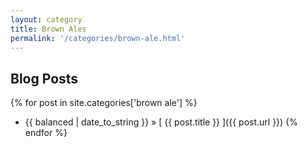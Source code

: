 ```yaml
---
layout: category
title: Brown Ales
permalink: '/categories/brown-ale.html'
---
```


## Blog Posts

{% for post in site.categories['brown ale'] %}
  * {{ balanced | date_to_string }} &raquo; [ {{ post.title }} ]({{ post.url }})
{% endfor %}
